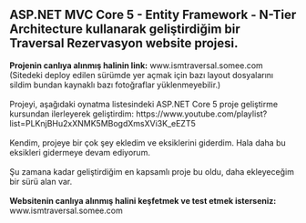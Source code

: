 <h2>ASP.NET MVC Core 5 - Entity Framework - N-Tier Architecture kullanarak geliştirdiğim bir Traversal Rezervasyon website projesi.</h2>
<b>Projenin canlıya alınmış halinin link:</b> www.ismtraversal.somee.com (Sitedeki deploy edilen sürümde yer açmak için bazı layout dosyalarını sildim bundan kaynaklı bazı fotoğraflar yüklenmeyebilir.)
<br><br>
Projeyi, aşağıdaki oynatma listesindeki ASP.NET Core 5 proje geliştirme kursundan ilerleyerek geliştirdim:
https://www.youtube.com/playlist?list=PLKnjBHu2xXNMK5MBogdXmsXVi3K_eEZT5
<br><br>
Kendim, projeye bir çok şey ekledim ve eksiklerini giderdim.
Hala daha bu eksikleri gidermeye devam ediyorum.
<br><br>
Şu zamana kadar geliştirdiğim en kapsamlı proje bu oldu, daha ekleyeceğim bir sürü alan var.
<br><br>
<b>Websitenin canlıya alınmış halini keşfetmek ve test etmek isterseniz:</b>
www.ismtraversal.somee.com
